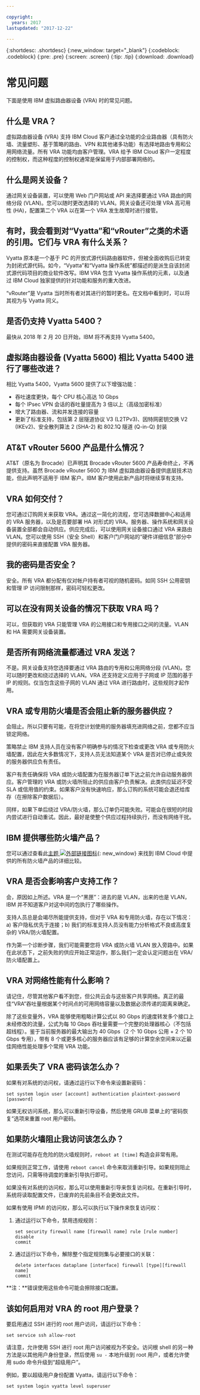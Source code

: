 ```yaml
---

copyright:
  years: 2017
lastupdated: "2017-12-22"

---
```


{:shortdesc: .shortdesc}
{:new_window: target="_blank"}
{:codeblock: .codeblock}
{:pre: .pre}
{:screen: .screen}
{:tip: .tip}
{:download: .download}

# 常见问题
下面是使用 IBM 虚拟路由器设备 (VRA) 时的常见问题。

## 什么是 VRA？ 
虚拟路由器设备 (VRA) 支持 IBM Cloud 客户通过全功能的企业路由器（具有防火墙、流量塑形、基于策略的路由、VPN 和其他诸多功能）有选择地路由专用和公用网络流量。所有 VRA 功能均由客户管理。VRA 给予 IBM Cloud 客户一定程度的控制权，而这种程度的控制权通常是保留用于内部部署网络的。

## 什么是网关设备？ 
通过网关设备装置，可以使用 Web 门户网站或 API 来选择要通过 VRA 路由的网络分段 (VLAN)。您可以随时更改选择的 VLAN。网关设备还可处理 VRA 高可用性 (HA)，配置第二个 VRA 以在第一个 VRA 发生故障时进行接管。

## 有时，我会看到对“Vyatta”和“vRouter”之类的术语的引用。它们与 VRA 有什么关系？
Vyatta 原本是一个基于 PC 的开放式源代码路由器软件，但被全面收购后已转变为封闭式源代码。如今，“Vyatta”和“Vyatta 操作系统”都描述的是派生自该封闭式源代码项目的商业软件改写。IBM VRA 包含 Vyatta 操作系统的元素，以及通过 IBM Cloud 独家提供的针对功能和服务的重大改进。

“vRouter”是 Vyatta 当时所有者对其进行的暂时更名。在文档中看到时，可以将其视为与 Vyatta 同义。

## 是否仍支持 Vyatta 5400？
最快从 2018 年 2 月 20 日开始，IBM 将不再支持 Vyatta 5400。

## 虚拟路由器设备 (Vyatta 5600) 相比 Vyatta 5400 进行了哪些改进？
相比 Vyatta 5400，Vyatta 5600 提供了以下增强功能：

- 吞吐速度更快，每个 CPU 核心高达 10 Gbps
- 每个 IPsec VPN 会话的吞吐量提高为 3 倍以上（高级加密标准）
- 增大了路由器、流和并发连接的容量
- 更新了标准支持，包括第 2 层隧道协议 V3 (L2TPv3)、因特网密钥交换 V2 (IKEv2)、安全散列算法 2 (SHA-2) 和 802.1Q 隧道 (Q-in-Q) 封装

## AT&T vRouter 5600 产品是什么情况？
AT&T（原名为 Brocade）已声明其 Brocade vRouter 5600 产品寿命终止，不再提供支持。虽然 Brocade vRouter 5600 为 IBM 虚拟路由器设备提供底层技术功能，但此声明不适用于 IBM 客户。IBM 客户使用此新产品时将继续享有支持。

## VRA 如何交付？ 
您可通过订购网关来获取 VRA。通过这一简化的流程，您可选择数据中心和适用的 VRA 服务器，以及是否要部署 HA 对形式的 VRA。服务器、操作系统和网关设备装置全部都会自动供应。供应完成后，可以使用网关设备接口通过 VRA 来路由 VLAN。您可以使用 SSH（安全 Shell）和客户门户网站的“硬件详细信息”部分中提供的密码来直接配置 VRA 服务器。

## 我的密码是否安全？ 
安全。所有 VRA 都分配有仅对帐户持有者可视的随机密码。如同 SSH 公用密钥和管理 IP 访问限制那样，密码可轻松更改。

## 可以在没有网关设备的情况下获取 VRA 吗？ 
可以，但获取的 VRA 只能管理 VRA 的公用接口和专用接口之间的流量。VLAN 和 HA 需要网关设备装置。

## 是否所有网络流量都通过 VRA 发送？ 
不是。网关设备支持您选择要通过 VRA 路由的专用和公用网络分段 (VLAN)。您可以随时更改和绕过选择的 VLAN。VRA 还支持定义应用于子网或 IP 范围的基于 IP 的规则。仅当包含这些子网的 VLAN 通过 VRA 进行路由时，这些规则才起作用。

## VRA 或专用防火墙是否会阻止新的服务器供应？ 
会阻止。所以只要有可能，在将您计划使用的服务器填充进网络之前，您都不应当锁定网络。

策略禁止 IBM 支持人员在没有客户明确参与的情况下检查或更改 VRA 或专用防火墙配置，因此在大多数情况下，支持人员无法知道某个 VRA 是否对已停止或失败的服务器供应负有责任。

客户有责任确保将 VRA 或防火墙配置为在服务器订单下达之前允许自动服务器供应。客户管理的 VRA 或防火墙所阻止的供应由客户负责解决。此类供应延迟不受 SLA 或信用值的约束。如果客户没有快速响应，那么订购的系统可能会退还给库存（在擦除客户数据后）。

同样，如果下单后绕过 VRA/防火墙，那么订单仍可能失败。可能会在很短的时段内尝试进行自动重试。因此，最好是使整个供应过程持续执行，而没有网络干扰。

## IBM 提供哪些防火墙产品？
您可以通过查看此[主题 ![外部链接图标](../../icons/launch-glyph.svg "外部链接图标")](https://console.bluemix.net/docs/infrastructure/fortigate-10g/explore-firewalls.html#explore-firewalls){: new_window} 来找到 IBM Cloud 中提供的所有防火墙产品的详细比较。 

## VRA 是否会影响客户支持工作？ 
会，原因如上所述。VRA 是一个“黑匣”：进去的是 VLAN，出来的也是 VLAN，IBM 并不知道客户对这中间的包执行了哪些操作。

支持人员总是会竭尽所能提供支持，但对于 VRA 和专用防火墙，存在以下情况：a) 客户隐私优先于连接；b) 我们的标准支持人员没有能力分析格式不良或高度复杂的 VRA/防火墙配置。

作为第一个诊断步骤，我们可能需要您将 VRA 或防火墙 VLAN 放入旁路中。如果在此状态下，之前失败的供应开始正常运作，那么我们一定会认定问题出在 VRA/防火墙配置上。

## VRA 对网络性能有什么影响？ 
请记住，尽管其他客户看不到您，但公共云会与这些客户共享网络。真正的最佳“VRA”吞吐量根据某个时间点的可用网络容量以及数据必须传递的距离来确定。

除了这些变量外，VRA 能够使用粗略计算公式以 80 Gbps 的速度转发多个接口上未经修改的流量，公式为每 10 Gbps 吞吐量需要一个完整的处理器核心（不包括超线程）。鉴于当前服务器的最大输出为 40 Gbps（2 个 10 Gbps 公用 + 2 个 10 Gbps 专用），带有 8 个或更多核心的服务器应该有足够的计算空余空间来以近最佳网络性能处理多个常用 VRA 功能。

## 如果丢失了 VRA 密码该怎么办？
如果有对系统的访问权，请通过运行以下命令来设置新密码：

```
set system login user [account] authentication plaintext-password [password]  
```

如果无权访问系统，那么可以重新引导设备，然后使用 GRUB 菜单上的“密码恢复”选项来重置 root 用户密码。

## 如果防火墙阻止我访问该怎么办？
在测试可能存在危险的防火墙规则时，`reboot at [time]` 构造会非常有用。

如果规则正常工作，请使用 `reboot cancel` 命令来取消重新引导。如果规则阻止您访问，只需等待调度的重新引导执行即可。

如果没有对系统的访问权，那么可以使用重新引导来恢复访问权。在重新引导时，系统将读取配置文件，已废弃的先前条目不会更改此文件。

如果有使用 IPMI 的访问权，那么可以执行以下操作来恢复访问权：

1. 通过运行以下命令，禁用违规规则：

	```
	set security firewall name [firewall name] rule [rule number] disable
	commit
	```

2. 通过运行以下命令，解除整个指定规则集与必要接口的关联：

	```
	delete interfaces dataplane [interface] firewall [type][firewall name]
	commit
	```

**注：**错误使用这些命令可能会擦除接口配置。

## 该如何启用对 VRA 的 root 用户登录？

要启用通过 SSH 进行的 root 用户访问，请运行以下命令：

`set service ssh allow-root`

请注意，允许使用 SSH 进行 root 用户访问被视为不安全。访问根 shell 的另一种方法是以其他用户身份登录，然后使用 `su -` 本地升级到 root 用户，或者允许使用 sudo 命令升级到“超级用户”。 

例如，要以超级用户身份配置 Vyatta，请运行以下命令：

`set system login vyatta level superuser`
